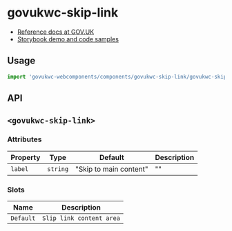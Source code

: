 # govukwc-skip-link

- [Reference docs at GOV.UK](https://design-system.service.gov.uk/components/skip-link/)
- [Storybook demo and code samples](http://tgreyuk.github.io/govuk-webcomponents/storybook/?path=/story/skip-link/)

## Usage

```javascript
import 'govukwc-webcomponents/components/govukwc-skip-link/govukwc-skip-link';
```

## API

## `<govukwc-skip-link>`

### Attributes

| Property  |  Type     | Default | Description |
|-----------|-----------|---------|-------------|
| `label`|`string`|"Skip to main content"|""| 

### Slots

| Name  |  Description     |
|-----------|-----------|
| `Default` | `Slip link content area` |

